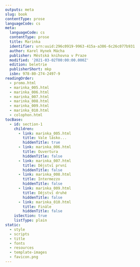 ```yaml
---
outputs: meta
slug: book
contentType: prose
languageCode: cs
meta:
  languageCode: cs
  contentType: prose
  title: Marinka
  identifier: urn:uuid:296c0919-9963-415a-a386-6c26c077b931
  author: Karel Hynek Mácha
  publisher: Městská knihovna v Praze
  modified: '2021-03-02T00:00:00.000Z'
  edition: beletrie
  publisherShort: mkp
  isbn: 978-80-274-2497-9
readingOrder:
  - promo.html
  - marinka_005.html
  - marinka_006.html
  - marinka_007.html
  - marinka_008.html
  - marinka_009.html
  - marinka_010.html
  - colophon.html
tocBase:
  - id: section-1
    children:
      - link: marinka_005.html
        title: Vale lásko...
        hiddenTitle: true
      - link: marinka_006.html
        title: Ouvertura
        hiddenTitle: false
      - link: marinka_007.html
        title: Dějství první
        hiddenTitle: false
      - link: marinka_008.html
        title: Intermezzo
        hiddenTitle: false
      - link: marinka_009.html
        title: Dějství druhé
        hiddenTitle: false
      - link: marinka_010.html
        title: Finále
        hiddenTitle: false
    isSection: true
    listType: plain
static:
  - style
  - scripts
  - title
  - fonts
  - resources
  - template-images
  - favicon.png
---
```

